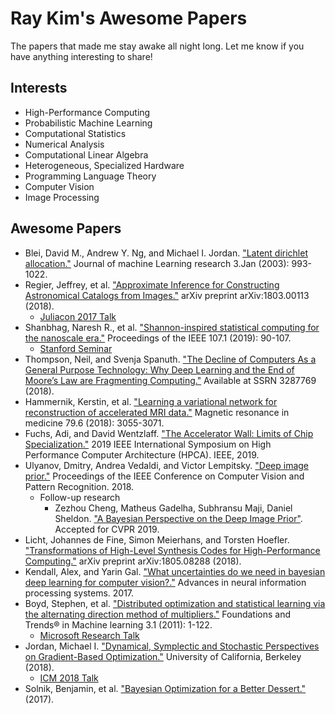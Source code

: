 # Ray Kim's Awesome Papers
The papers that made me stay awake all night long.
Let me know if you have anything interesting to share!

## Interests
* High-Performance Computing
* Probabilistic Machine Learning
* Computational Statistics
* Numerical Analysis
* Computational Linear Algebra
* Heterogeneous, Specialized Hardware
* Programming Language Theory
* Computer Vision
* Image Processing

## Awesome Papers
* Blei, David M., Andrew Y. Ng, and Michael I. Jordan. ["Latent dirichlet allocation."](http://www.jmlr.org/papers/volume3/blei03a/blei03a.pdf) Journal of machine Learning research 3.Jan (2003): 993-1022.
* Regier, Jeffrey, et al. ["Approximate Inference for Constructing Astronomical Catalogs from Images."](https://arxiv.org/abs/1803.00113) arXiv preprint arXiv:1803.00113 (2018).
    * [Juliacon 2017 Talk](https://juliacomputing.com/case-studies/celeste.html)
* Shanbhag, Naresh R., et al. ["Shannon-inspired statistical computing for the nanoscale era."](https://ieeexplore.ieee.org/document/8482253) Proceedings of the IEEE 107.1 (2019): 90-107.
    * [Stanford Seminar](https://www.youtube.com/watch?v=zwzYNura0Ps)
* Thompson, Neil, and Svenja Spanuth. ["The Decline of Computers As a General Purpose Technology: Why Deep Learning and the End of Moore’s Law are Fragmenting Computing."](https://papers.ssrn.com/sol3/papers.cfm?abstract_id=3287769) Available at SSRN 3287769 (2018).
* Hammernik, Kerstin, et al. ["Learning a variational network for reconstruction of accelerated MRI data."](https://arxiv.org/abs/1704.00447) Magnetic resonance in medicine 79.6 (2018): 3055-3071.
* Fuchs, Adi, and David Wentzlaff. ["The Accelerator Wall: Limits of Chip Specialization."](http://parallel.princeton.edu/papers/wall-hpca19.pdf) 2019 IEEE International Symposium on High Performance Computer Architecture (HPCA). IEEE, 2019.
* Ulyanov, Dmitry, Andrea Vedaldi, and Victor Lempitsky. ["Deep image prior."](https://arxiv.org/abs/1711.10925) Proceedings of the IEEE Conference on Computer Vision and Pattern Recognition. 2018. 
    * Follow-up research
        * Zezhou Cheng, Matheus Gadelha, Subhransu Maji, Daniel Sheldon. ["A Bayesian Perspective on the Deep Image Prior"](https://arxiv.org/abs/1904.07457). Accepted for CVPR 2019.
* Licht, Johannes de Fine, Simon Meierhans, and Torsten Hoefler. ["Transformations of High-Level Synthesis Codes for High-Performance Computing."](https://arxiv.org/abs/1805.08288) arXiv preprint arXiv:1805.08288 (2018).
* Kendall, Alex, and Yarin Gal. ["What uncertainties do we need in bayesian deep learning for computer vision?."](https://arxiv.org/abs/1703.04977) Advances in neural information processing systems. 2017.
* Boyd, Stephen, et al. ["Distributed optimization and statistical learning via the alternating direction method of multipliers."](http://web.stanford.edu/~boyd/papers/admm_distr_stats.html) Foundations and Trends® in Machine learning 3.1 (2011): 1-122.
    * [Microsoft Research Talk](https://www.youtube.com/watch?v=Xg0ozgCXXB8)
* Jordan, Michael I. ["Dynamical, Symplectic and Stochastic Perspectives on Gradient-Based Optimization."](https://eta.impa.br/dl/PL012.pdf) University of California, Berkeley (2018).
    * [ICM 2018 Talk](https://www.youtube.com/watch?v=wXNWVhE2Dl4)
* Solnik, Benjamin, et al. ["Bayesian Optimization for a Better Dessert."](https://static.googleusercontent.com/media/research.google.com/en//pubs/archive/46507.pdf) (2017).

